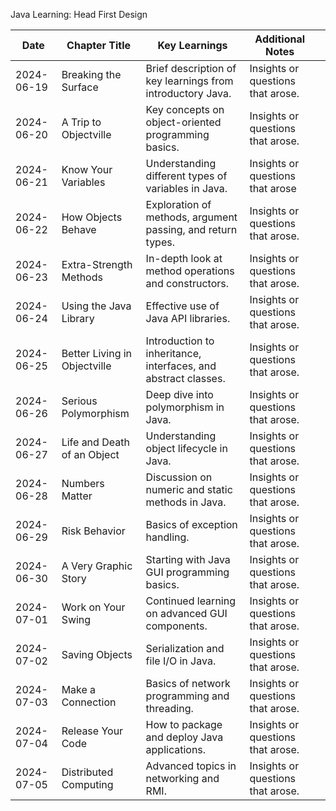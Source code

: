 
Java Learning: Head First Design

| Date       | Chapter Title                | Key Learnings                                                  | Additional Notes                  |     |
| ---------- | ---------------------------- | -------------------------------------------------------------- | --------------------------------- | --- |
| 2024-06-19 | Breaking the Surface         | Brief description of key learnings from introductory Java.     | Insights or questions that arose. |     |
| 2024-06-20 | A Trip to Objectville        | Key concepts on object-oriented programming basics.            | Insights or questions that arose. |     |
| 2024-06-21 | Know Your Variables          | Understanding different types of variables in Java.            | Insights or questions that arose  |     |
| 2024-06-22 | How Objects Behave           | Exploration of methods, argument passing, and return types.    | Insights or questions that arose. |     |
| 2024-06-23 | Extra-Strength Methods       | In-depth look at method operations and constructors.           | Insights or questions that arose. |     |
| 2024-06-24 | Using the Java Library       | Effective use of Java API libraries.                           | Insights or questions that arose. |     |
| 2024-06-25 | Better Living in Objectville | Introduction to inheritance, interfaces, and abstract classes. | Insights or questions that arose. |     |
| 2024-06-26 | Serious Polymorphism         | Deep dive into polymorphism in Java.                           | Insights or questions that arose. |     |
| 2024-06-27 | Life and Death of an Object  | Understanding object lifecycle in Java.                        | Insights or questions that arose. |     |
| 2024-06-28 | Numbers Matter               | Discussion on numeric and static methods in Java.              | Insights or questions that arose. |     |
| 2024-06-29 | Risk Behavior                | Basics of exception handling.                                  | Insights or questions that arose. |     |
| 2024-06-30 | A Very Graphic Story         | Starting with Java GUI programming basics.                     | Insights or questions that arose. |     |
| 2024-07-01 | Work on Your Swing           | Continued learning on advanced GUI components.                 | Insights or questions that arose. |     |
| 2024-07-02 | Saving Objects               | Serialization and file I/O in Java.                            | Insights or questions that arose. |     |
| 2024-07-03 | Make a Connection            | Basics of network programming and threading.                   | Insights or questions that arose. |     |
| 2024-07-04 | Release Your Code            | How to package and deploy Java applications.                   | Insights or questions that arose. |     |
| 2024-07-05 | Distributed Computing        | Advanced topics in networking and RMI.                         | Insights or questions that arose. |     |
